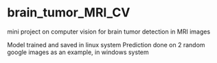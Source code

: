 # brain_tumor_MRI_CV
mini project on computer vision for brain tumor detection in MRI images

Model trained and saved in linux system 
Prediction done on 2 random google images as an example, in windows system
